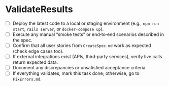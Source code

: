 <!-- ValidateResults.md -->
# ValidateResults

- [ ] Deploy the latest code to a local or staging environment (e.g., `npm run start`, `rails server`, or `docker-compose up`).
- [ ] Execute any manual “smoke tests” or end‐to‐end scenarios described in the spec.
- [ ] Confirm that all user stories from `CreateSpec.md` work as expected (check edge cases too).
- [ ] If external integrations exist (APIs, third‐party services), verify live calls return expected data.
- [ ] Document any discrepancies or unsatisfied acceptance criteria.
- [ ] If everything validates, mark this task done; otherwise, go to `FixErrors.md`.
